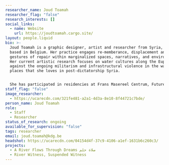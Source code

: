 ```yaml
---
researcher_name: Joud Toamah
researcher_flag: "false"
research_interests: []
social_links:
  - name: Website
    url: https://joudtoamah.cargo.site/
layout: people.liquid
bio: >-
  Joud Toamah is a graphic designer, artist and researcher from Syria, currently
  based in Belgium. Her practice engages re-memberance, displacement and
  gestures of repair within marginalized spaces, narratives, and environments.
  Her current artistic research focuses on water cultures along the Euphrates
  against the ongoing militarism and infrastructural violence in the watery
  places that she loves in post-dictatorship Syria.


  She has participated in residencies at Frans Masereel Centrum, Futures Photography, and Morpho. Her work has been presented at Photoforumpasquart, FOMU – Museum of Photography, Beursschouwburg, Globe Aroma, and Constant.
staff_flag: "false"
image_researcher:
  - https://ucarecdn.com/321fe481-a2a1-4d3a-8e10-8f44721c7bde/
person_name: Joud Toamah
role:
  - Staff
  - Researcher
status_of_research: ongoing
available_for_supervision: "false"
tags: researcher
email: joud.toamah@kdg.be
headshot: https://ucarecdn.com/04154d4f-37c9-4106-a1ef-1631b6c260c3/
projects:
  - A River Flows Through Dreams صلاة حلم
  - River Witness, Suspended Witness
---
```


